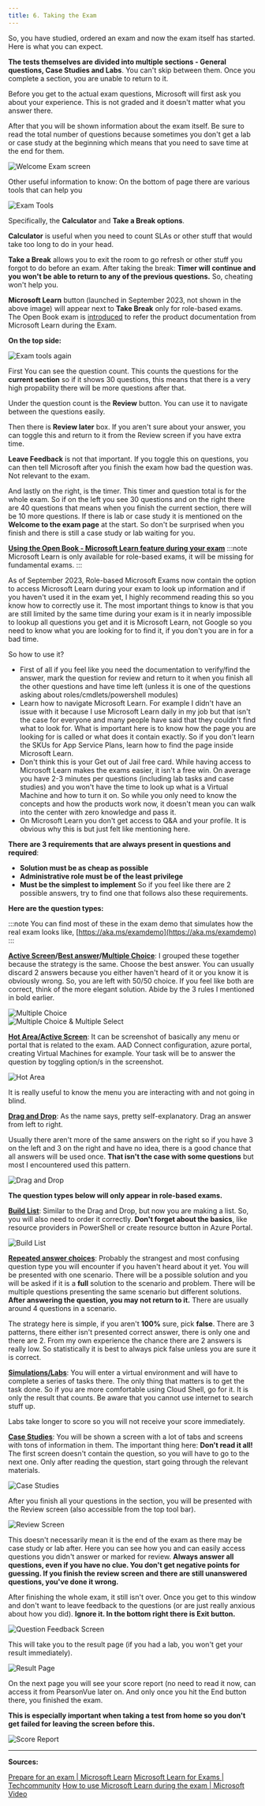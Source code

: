 ```yaml
---
title: 6. Taking the Exam
---
```



So, you have studied, ordered an exam and now the exam itself has started. Here is what you can expect.

**The tests themselves are divided into multiple sections - General questions, Case Studies and Labs**. You can't skip between them. Once you complete a section, you are unable to return to it.

Before you get to the actual exam questions, Microsoft will first ask you about your experience. This is not graded and it doesn't matter what you answer there.

After that you will be shown information about the exam itself. Be sure to read the total number of questions because sometimes you don't get a lab or case study at the beginning which means that you need to save time at the end for them.

<img src="/welcomeexamscreen.webp" alt="Welcome Exam screen">

Other useful information to know: On the bottom of page there are various tools that can help you

<img src="/examtools.webp" alt="Exam Tools">

Specifically, the **Calculator** and **Take a Break options**.

**Calculator** is useful when you need to count SLAs or other stuff that would take too long to do in your head.

**Take a Break** allows you to exit the room to go refresh or other stuff you forgot to do before an exam. After taking the break: **Timer will continue and you won't be able to return to any of the previous questions.** So, cheating won't help you.

**Microsoft Learn** button (launched in September 2023, not shown in the above image) will appear next to **Take Break** only for role-based exams.  The Open Book exam is <a href="https://techcommunity.microsoft.com/t5/microsoft-learn-blog/introducing-a-new-resource-for-all-role-based-microsoft/ba-p/3500870" target="_blank">introduced</a> to refer the product documentation from Microsoft Learn during the Exam. 

**On the top side:**

<img src="/examtools2.webp" alt="Exam tools again">

First You can see the question count. This counts the questions for the **current section** so if it shows 30 questions, this means that there is a very high propability there will be more questions after that.

Under the question count is the **Review** button. You can use it to navigate between the questions easily.

Then there is **Review later** box. If you aren't sure about your answer, you can toggle this and return to it from the Review screen if you have extra time.

**Leave Feedback** is not that important. If you toggle this on questions, you can then tell Microsoft after you finish the exam how bad the question was. Not relevant to the exam.

And lastly on the right, is the timer. This timer and question total is for the whole exam. So if on the left you see 30 questions and on the right there are 40 questions that means when you finish the current section, there will be 10 more questions. If there is lab or case study it is  mentioned on the **Welcome to the exam page** at the start. So don't be surprised when you finish and there is still a case study or lab waiting for you.

[**Using the Open Book - Microsoft Learn feature during your exam**](https://learn.microsoft.com)
:::note
Microsoft Learn is only available for role-based exams, it will be missing for fundamental exams.
:::

As of September 2023, Role-based Microsoft Exams now contain the option to access Microsoft Learn during your exam to look up information and if you haven't used it in the exam yet, I highly recommend reading this so you know how to correctly use it. The most important things to know is that you are still limited by the same time during your exam is it in nearly impossible to lookup all questions you get and it is Microsoft Learn, not Google so you need to know what you are looking for to find it, if you don't you are in for a bad time. 

So how to use it?

- First of all if you feel like you need the documentation to verify/find the answer, mark the question for review and return to it when you finish all the other questions and have time left (unless it is one of the questions asking about roles/cmdlets/powershell modules)
- Learn how to navigate Microsoft Learn. For example I didn't have an issue with it because I use Microsoft Learn daily in my job but that isn't the case for everyone and many people have said that they couldn't find what to look for. What is important here is to know how the page you are looking for is called or what does it contain exactly. So if you don't learn the SKUs for App Service Plans, learn how to find the page inside Microsoft Learn.
- Don't think this is your Get out of Jail free card. While having access to Microsoft Learn makes the exams easier, it isn't a free win. On average you have 2-3 minutes per questions (including lab tasks and case studies) and you won't have the time to look up what is a Virtual Machine and how to turn it on. So while you only need to know the concepts and how the products work now, it doesn't mean you can walk into the center with zero knowledge and pass it.
- On Microsoft Learn you don't get access to Q&A and your profile. It is obvious why this is but just felt like mentioning here.

**There are 3 requirements that are always present in questions and required**:

* **Solution must be as cheap as possible**
* **Administrative role must be of the least privilege**
* **Must be the simplest to implement**
So if you feel like there are 2 possible answers, try to find one that follows also these requirements.

**Here are the question types:**

:::note
 You can find most of these in the exam demo that simulates how the real exam looks like, [https://aka.ms/examdemo](https://aka.ms/examdemo)
:::

[**Active Screen**](https://learn.microsoft.com/en-us/certifications/exam-duration-question-types#active-screen-044)**/**[**Best answer**](https://learn.microsoft.com/en-us/certifications/exam-duration-question-types#best-answer-020)**/**[**Multiple Choice**](https://learn.microsoft.com/en-us/certifications/exam-duration-question-types#multiple-choice-037): I grouped these together because the strategy is the same. Choose the best answer. You can usually discard 2 answers because you either haven't heard of it or you know it is obviously wrong. So, you are left with 50/50 choice. If you feel like both are correct, think of the more elegant solution. Abide by the 3 rules I mentioned in bold earlier.

<img src="/multiplechoice.webp" alt="Multiple Choice">
<br>
<img src="/multiplechoicemultipleselect.webp" alt="Multiple Choice & Multiple Select">

[**Hot Area/Active Screen**](https://learn.microsoft.com/en-us/certifications/exam-duration-question-types#hot-area-017): It can be screenshot of basically any menu or portal that is related to the exam. AAD Connect configuration, azure portal, creating Virtual Machines for example. Your task will be to answer the question by toggling option/s in the screenshot. 

<img src="/hotarea.webp" alt="Hot Area">

It is really useful to know the menu you are interacting with and not going in blind.

[**Drag and Drop**](https://learn.microsoft.com/en-us/certifications/exam-duration-question-types#drag-and-drop-037): As the name says, pretty self-explanatory. Drag an answer from left to right.

Usually there aren't more of the same answers on the right so if you have 3 on the left and 3 on the right and have no idea, there is a good chance that all answers will be used once.  **That isn't the case with some questions** but most I encountered used this pattern.

<img src="/draganddrop.webp" alt="Drag and Drop">

**The question types below will only appear in role-based exams.**

[**Build List**](https://learn.microsoft.com/en-us/certifications/exam-duration-question-types#build-list-045): Similar to the Drag and Drop, but now you are making a list. So, you will also need to order it correctly. **Don't forget about the basics**, like resource providers in PowerShell or create resource button in Azure Portal.

<img src="/buildlist.webp" alt="Build List">

[**Repeated answer choices**](https://learn.microsoft.com/en-us/certifications/exam-duration-question-types#repeated-answer-choices-020): Probably the strangest and most confusing question type you will encounter if you haven't heard about it yet. You will be presented with one scenario. There will be a possible solution and you will be asked if it is a **full** solution to the scenario and problem. There will be multiple questions presenting the same scenario but different solutions. **After answering the question, you may not return to it.** There are usually around 4 questions in a scenario.

The strategy here is simple, if you aren't **100%** sure, pick **false**. There are 3 patterns, there either isn't presented correct answer, there is only one and there are 2. From my own experience the chance there are 2 answers is really low. So statistically it is best to always pick false unless you are sure it is correct.

[**Simulations/Labs**](https://learn.microsoft.com/en-us/certifications/exam-duration-question-types#labs-258): You will enter a virtual environment and will have to complete a series of tasks there. The only thing that matters is to get the task done. So if you are more comfortable using Cloud Shell, go for it. It is only the result that counts. Be aware that you cannot use internet to search stuff up. 

Labs take longer to score so you will not receive your score immediately.

[**Case Studies**](https://learn.microsoft.com/en-us/certifications/exam-duration-question-types#case-studies-113): You will be shown a screen with a lot of tabs and screens with tons of information in them. The important thing here: **Don't read it all!**  The first screen doesn't contain the question, so you will have to go to the next one. Only after reading the question, start going through the relevant materials.

<img src="/casestudies.webp" alt="Case Studies">

After you finish all your questions in the section, you will be presented with the Review screen (also accessible from the top tool bar).

<img src="/reviewscreen.webp" alt="Review Screen">

This doesn't necessarily mean it is the end of the exam as there may be case study or lab after. Here you can see how you and can easily access questions you didn't answer or marked for review. **Always answer all questions, even if you have no clue. You don't get negative points for guessing. If you finish the review screen and there are still unanswered questions, you've done it wrong.**

After finishing the whole exam, it still isn't over. Once you get to this window and don't want to leave feedback to the questions (or are just really anxious about how you did). **Ignore it. In the bottom right there is Exit button.**

<img src="/questionfeedbackscreen.webp" alt="Question Feedback Screen">

This will take you to the result page (if you had a lab, you won't get your result immediately).

<img src="/resultscreen.webp" alt="Result Page">

On the next page you will see your score report (no need to read it now, can access it from PearsonVue later on. And only once you hit the End button there, you finished the exam.

**This is especially important when taking a test from home so you don't get failed for leaving the screen before this.**

<img src="/scorereport.webp" alt="Score Report">

---


**Sources:**

[Prepare for an exam | Microsoft Learn](https://learn.microsoft.com/en-us/certifications/prepare-exam)
[Microsoft Learn for Exams | Techcommunity](https://techcommunity.microsoft.com/t5/microsoft-learn-blog/introducing-a-new-resource-for-all-role-based-microsoft/ba-p/3500870)
[How to use Microsoft Learn during the exam | Microsoft Video](https://www.microsoft.com/videoplayer/embed/RW1a0L5)

